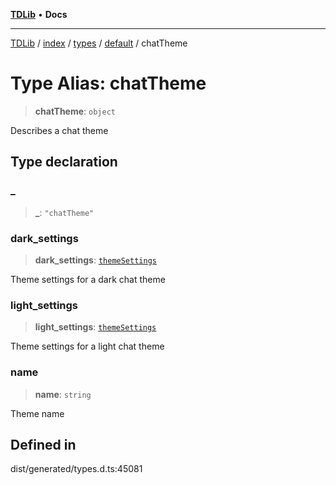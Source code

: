 [**TDLib**](../../../../../../README.md) • **Docs**

***

[TDLib](../../../../../../modules.md) / [index](../../../../../README.md) / [types](../../../README.md) / [default](../README.md) / chatTheme

# Type Alias: chatTheme

> **chatTheme**: `object`

Describes a chat theme

## Type declaration

### \_

> **\_**: `"chatTheme"`

### dark\_settings

> **dark\_settings**: [`themeSettings`](themeSettings.md)

Theme settings for a dark chat theme

### light\_settings

> **light\_settings**: [`themeSettings`](themeSettings.md)

Theme settings for a light chat theme

### name

> **name**: `string`

Theme name

## Defined in

dist/generated/types.d.ts:45081
